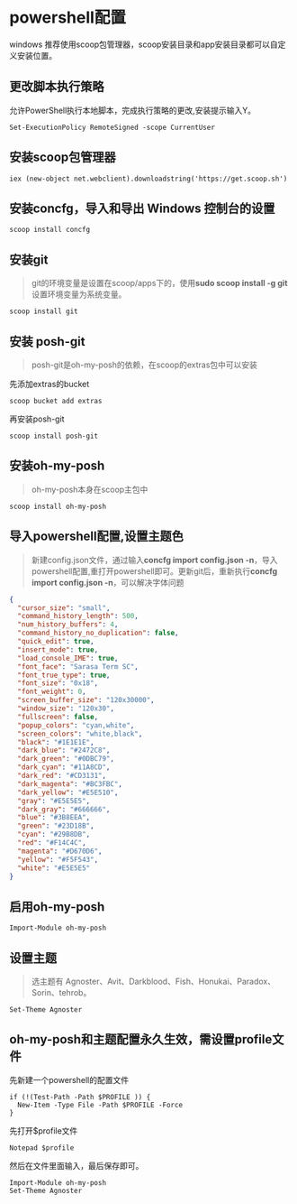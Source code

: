# powershell配置
windows 推荐使用scoop包管理器，scoop安装目录和app安装目录都可以自定义安装位置。
## 更改脚本执行策略
允许PowerShell执行本地脚本，完成执行策略的更改,安装提示输入Y。
```shell script
Set-ExecutionPolicy RemoteSigned -scope CurrentUser
```
## 安装scoop包管理器
```shell script
iex (new-object net.webclient).downloadstring('https://get.scoop.sh')
```
## 安装concfg，导入和导出 Windows 控制台的设置
```shell script
scoop install concfg
```
## 安装git
> git的环境变量是设置在scoop/apps下的，使用**sudo scoop install -g git**设置环境变量为系统变量。
>
```shell script
scoop install git
```
## 安装 posh-git
> posh-git是oh-my-posh的依赖，在scoop的extras包中可以安装

先添加extras的bucket
```shell script
scoop bucket add extras
```
再安装posh-git
```shell script
scoop install posh-git
```
## 安装oh-my-posh
> oh-my-posh本身在scoop主包中
>
```shell script
scoop install oh-my-posh
```

## 导入powershell配置,设置主题色
> 新建config.json文件，通过输入**concfg import config.json -n**，导入powershell配置,重打开powershell即可。更新git后，重新执行**concfg import config.json -n**，可以解决字体问题

```json
{
  "cursor_size": "small",
  "command_history_length": 500,
  "num_history_buffers": 4,
  "command_history_no_duplication": false,
  "quick_edit": true,
  "insert_mode": true,
  "load_console_IME": true,
  "font_face": "Sarasa Term SC",
  "font_true_type": true,
  "font_size": "0x18",
  "font_weight": 0,
  "screen_buffer_size": "120x30000",
  "window_size": "120x30",
  "fullscreen": false,
  "popup_colors": "cyan,white",
  "screen_colors": "white,black",
  "black": "#1E1E1E",
  "dark_blue": "#2472C8",
  "dark_green": "#0DBC79",
  "dark_cyan": "#11A8CD",
  "dark_red": "#CD3131",
  "dark_magenta": "#BC3FBC",
  "dark_yellow": "#E5E510",
  "gray": "#E5E5E5",
  "dark_gray": "#666666",
  "blue": "#3B8EEA",
  "green": "#23D18B",
  "cyan": "#29B8DB",
  "red": "#F14C4C",
  "magenta": "#D670D6",
  "yellow": "#F5F543",
  "white": "#E5E5E5"
}
```
## 启用oh-my-posh
```shell script
Import-Module oh-my-posh
```
## 设置主题
> 选主题有 Agnoster、Avit、Darkblood、Fish、Honukai、Paradox、Sorin、tehrob。

```shell script
Set-Theme Agnoster
```
## oh-my-posh和主题配置永久生效，需设置profile文件
先新建一个powershell的配置文件
```shell script
if (!(Test-Path -Path $PROFILE )) { 
  New-Item -Type File -Path $PROFILE -Force
}
```
先打开$profile文件
```shell script
Notepad $profile
```
然后在文件里面输入，最后保存即可。
```text
Import-Module oh-my-posh
Set-Theme Agnoster
```
